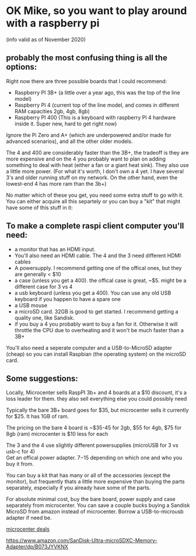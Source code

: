 

# OK Mike, so you want to play around with a raspberry pi

(info valid as of November 2020)

## probably the most confusing thing is all the options:

Right now there are three possible boards that I could recommend:

- Raspberry PI 3B+  (a little over a year ago, this was the top of the line model)
- Raspberry PI 4 (current top of the line model, and comes in different RAM capacities 2gb, 4gb, 8gb)
- Raspberry PI 400 (This is a keyboard with raspberry PI 4 hardware inside it.   Super new, hard to get right now)

Ignore the Pi Zero and A+ (which are underpowered and/or made for advanced scenarios), and all the other older models.

The 4 and 400 are considerably faster than the 3B+, the tradeoff is they are more expensive and on the 4 you probably want to plan on adding something to deal with heat (either a fan or a giant heat sink).  They also use a little more power.
(For what it's worth, I don't own a 4 yet.  I have several 3's and older running stuff on my network.  On the other hand, even the lowest-end 4 has more ram than the 3b+)

No matter which of these you get, you need some extra stuff to go with it. You can either acquire all this 
separtely or you can buy a "kit" that might have some of this stuff in it:

## To make a complete raspi client computer you'll need:

- a monitor that has an HDMI input.  
- You'll also need an HDMI cable.  The 4 and the 3 need different HDMI cables
- A powersupply.  I recommend getting one of the offical ones, but they are generally < $10
- a case (unless you get a 400).  the offical case is great, ~$5. might be a different case for 3 vs 4
- a usb keyboard (unless you get a 400).  You can use any old USB keyboard if you happen to have a spare one
- a USB mouse
- a microSD card.  32GB is good to get started. I recommend getting a quality one, like Sandisk.
- if you buy a 4 you probably want to buy a fan for it.  Otherwise it will throttle the CPU due to overheating and it won't be much faster than a 3B+

You'll also need a seperate computer and a USB-to-MicroSD adapter (cheap) so you can install Raspbian (the operating system) on the microSD card.

## Some suggestions:

Locally, Microcenter sells RaspPI 3b+ and 4 boards at a $10 discount, it's a loss leader for them.   they also sell everything else you could possibly need

Typically the bare 3B+ board goes for $35, but microcenter sells it currently for $25.  It has 1GB of ram.

The pricing on the bare 4 board is ~$35-45 for 2gb, $55 for 4gb, $75 for 8gb (ram)  microcenter is $10 less for each

The 3 and the 4 use slightly different powersupplies (microUSB for 3 vs usb-c for 4)  
Get an offical power adapter.  $7-$15 depending on which one and who you buy it from.

You can buy a kit that has many or all of the accessories (except the monitor), but frequently thats a little
more expensive than buying the parts separately, especially if you already have some of the parts. 


For absolute minimal cost, buy the bare board, power supply and case separately from microcenter.  You can save a couple bucks buying a Sandisk MicroSD from amazon instead of microcenter.  Borrow a USB-to-microusb adapter if need be.


[microcenter deals](https://www.microcenter.com/search/search_results.aspx?Ntt=raspberry+pi&Ntk=all&sortby=match&N=517&myStore=true)

<https://www.amazon.com/SanDisk-Ultra-microSDXC-Memory-Adapter/dp/B073JYVKNX>



